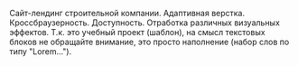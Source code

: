 Сайт-лендинг строительной компании. Адаптивная верстка. Кроссбраузерность. Доступность. Отработка различных визуальных эффектов. Т.к. это учебный проект (шаблон), на смысл текстовых блоков не обращайте внимание, это просто наполнение (набор слов по типу "Lorem...").
